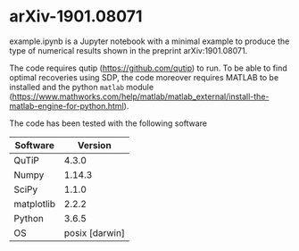 # arXiv-1901.08071

example.ipynb is a Jupyter notebook with a minimal example to produce the type of numerical results shown in the preprint arXiv:1901.08071.

The code requires qutip (https://github.com/qutip) to run. To be able to find optimal recoveries using SDP, the code moreover requires MATLAB to be installed and the python `matlab` module (https://www.mathworks.com/help/matlab/matlab_external/install-the-matlab-engine-for-python.html).

The code has been tested with the following software

| Software   | Version        |
|------------|----------------|
| QuTiP      | 4.3.0          |
| Numpy      | 1.14.3         |
| SciPy      | 1.1.0          |
| matplotlib | 2.2.2          |
| Python     | 3.6.5          |
| OS         | posix [darwin] |